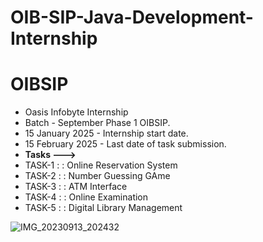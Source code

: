 # OIB-SIP-Java-Development-Internship
# OIBSIP
- Oasis Infobyte Internship
- Batch - September Phase 1 OIBSIP.
- 15 January 2025 - Internship start date.
- 15 February 2025 - Last date of task submission.
- **Tasks --->**
- TASK-1 : : Online Reservation System
- TASK-2 : : Number Guessing GAme
- TASK-3 : : ATM Interface
- TASK-4 : : Online Examination
- TASK-5 : : Digital Library Management

![IMG_20230913_202432](https://github.com/SoumyadipPal26/OIBSIP/assets/128726200/f45c8c15-80d8-4a26-afee-576c0606bf86)
